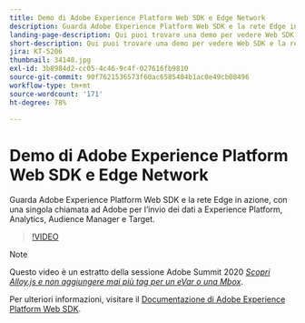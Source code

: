 ```yaml
---
title: Demo di Adobe Experience Platform Web SDK e Edge Network
description: Guarda Adobe Experience Platform Web SDK e la rete Edge in azione, con una singola chiamata ad Adobe per l’invio dei dati a Experience Platform, Analytics, Audience Manager e Target.
landing-page-description: Qui puoi trovare una demo per vedere Web SDK e la rete Edge in azione e scoprire come inviare dati a Experience Platform, Analytics, Audience Manager e Target con una sola chiamata ad Adobe.
short-description: Qui puoi trovare una demo per vedere Web SDK e la rete Edge in azione e scoprire come inviare dati a Experience Platform, Analytics, Audience Manager e Target con una sola chiamata ad Adobe.
jira: KT-5206
thumbnail: 34148.jpg
exl-id: 3b8984d2-cc05-4c46-9c4f-027616fb9810
source-git-commit: 90f7621536573f60ac6585404b1ac0e49cb08496
workflow-type: tm+mt
source-wordcount: '171'
ht-degree: 78%

---
```


# Demo di Adobe Experience Platform Web SDK e Edge Network

Guarda Adobe Experience Platform Web SDK e la rete Edge in azione, con una singola chiamata ad Adobe per l’invio dei dati a Experience Platform, Analytics, Audience Manager e Target.

>[!VIDEO](https://video.tv.adobe.com/v/34148?quality=12&learn=on)

>[!NOTE]
>
>Questo video è un estratto della sessione Adobe Summit 2020 *[Scopri Alloy.js e non aggiungere mai più tag per un eVar o una Mbox](https://business.adobe.com/summit/2020/with-alloy-js-never-tag-for-an-evar-or-mbox-again.html)*.

Per ulteriori informazioni, visitare il [Documentazione di Adobe Experience Platform Web SDK](https://experienceleague.adobe.com/docs/experience-platform/edge/home.html?lang=it).